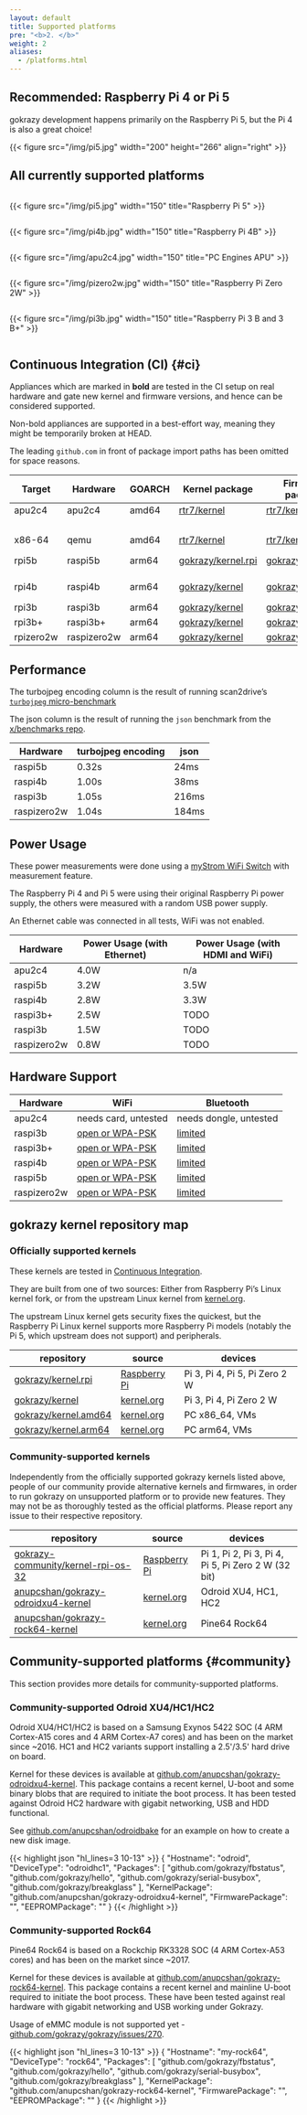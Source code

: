 ```yaml
---
layout: default
title: Supported platforms
pre: "<b>2. </b>"
weight: 2
aliases:
  - /platforms.html
---
```


## Recommended: Raspberry Pi 4 or Pi 5

gokrazy development happens primarily on the Raspberry Pi 5, but the Pi 4 is
also a great choice!


{{< figure src="/img/pi5.jpg" width="200" height="266" align="right" >}}


## All currently supported platforms

<div style="display: flex; flex-wrap: wrap">

<div>

{{< figure src="/img/pi5.jpg" width="150" title="Raspberry Pi 5" >}}

</div>

<div>

{{< figure src="/img/pi4b.jpg" width="150" title="Raspberry Pi 4B" >}}

</div>

<div>

{{< figure src="/img/apu2c4.jpg" width="150" title="PC Engines APU" >}}

</div>

<div>

{{< figure src="/img/pizero2w.jpg" width="150" title="Raspberry Pi Zero 2W" >}}

</div>

<div>

{{< figure src="/img/pi3b.jpg" width="150" title="Raspberry Pi 3 B and 3 B+" >}}

</div>

</div>

## Continuous Integration (CI) {#ci}

Appliances which are marked in <strong>bold</strong> are tested in the CI
setup on real hardware and gate new kernel and firmware versions, and hence
can be considered supported.

Non-bold appliances are supported in a best-effort way, meaning they might be
temporarily broken at HEAD.

The leading <code>github.com</code> in front of package import paths has been omitted for space reasons.

| Target    | Hardware    | GOARCH | Kernel package       | Firmware package   | Appliances                                                |
| --------- | ----------- | ------ | ----------------     | ------------------ | --------------------------------------------------------- |
| apu2c4    | apu2c4      | amd64  | [rtr7/kernel]        | [rtr7/kernel]      | **[gokrazy/bakery/cmd/bake]**                             |
|           |             |        |                      |                    | [rtr7/router7]                                            |
| x86-64    | qemu        | amd64  | [rtr7/kernel]        | [rtr7/kernel]      | **[gokrazy/bakery/cmd/bake]**                             |
| rpi5b     | raspi5b     | arm64  | [gokrazy/kernel.rpi] | [gokrazy/firmware] | **[gokrazy/bakery/cmd/bake]**<br>[stapelberg/scan2drive]  |
| rpi4b     | raspi4b     | arm64  | [gokrazy/kernel]     | [gokrazy/firmware] | **[gokrazy/bakery/cmd/bake]**<br>[stapelberg/hmgo]        |
| rpi3b     | raspi3b     | arm64  | [gokrazy/kernel]     | [gokrazy/firmware] | **[gokrazy/bakery/cmd/bake]**                             |
| rpi3b+    | raspi3b+    | arm64  | [gokrazy/kernel]     | [gokrazy/firmware] | **[gokrazy/bakery/cmd/bake]**                             |
| rpizero2w | raspizero2w | arm64  | [gokrazy/kernel]     | [gokrazy/firmware] | **[gokrazy/bakery/cmd/bake]**                             |

[rtr7/kernel]: https://github.com/rtr7/kernel
[gokrazy/bakery/cmd/bake]: https://github.com/gokrazy/bakery
[rtr7/router7]: https://github.com/rtr7/router7
[gokrazy/kernel]: https://github.com/gokrazy/kernel
[gokrazy/kernel.rpi]: https://github.com/gokrazy/kernel.rpi
[gokrazy/firmware]: https://github.com/gokrazy/firmware
[stapelberg/hmgo]: https://github.com/stapelberg/hmgo
[stapelberg/scan2drive]: https://github.com/stapelberg/scan2drive

## Performance

The turbojpeg encoding column is the result of running scan2drive’s [`turbojpeg`
micro-benchmark](https://github.com/stapelberg/scan2drive/blob/9856bfff7118111062998dc5034b9f7e4709101b/internal/turbojpeg/bench_test.go)

The json column is the result of running the `json` benchmark from the
[x/benchmarks repo](https://pkg.go.dev/golang.org/x/benchmarks).

| Hardware    | turbojpeg encoding | json   |
| ----------- | ------------------ | ------ |
| raspi5b     | 0.32s              | 24ms   |
| raspi4b     | 1.00s              | 38ms   |
| raspi3b     | 1.05s              | 216ms  |
| raspizero2w | 1.04s              | 184ms  |

## Power Usage

These power measurements were done using a [myStrom WiFi
Switch](https://mystrom.ch/de/wifi-switch/) with measurement feature.

The Raspberry Pi 4 and Pi 5 were using their original Raspberry Pi power supply,
the others were measured with a random USB power supply.

An Ethernet cable was connected in all tests, WiFi was not enabled.

| Hardware    | Power Usage (with Ethernet) | Power Usage (with HDMI and WiFi) |
| ----------- | -----------                 | -----------------------          |
| apu2c4      | 4.0W                        | n/a                              |
| raspi5b     | 3.2W                        | 3.5W                             |
| raspi4b     | 2.8W                        | 3.3W                             |
| raspi3b+    | 2.5W                        | TODO                             |
| raspi3b     | 1.5W                        | TODO                             |
| raspizero2w | 0.8W                        | TODO                             |

## Hardware Support

| Hardware    | WiFi                 | Bluetooth              |
| ----------- | -------------------- | ---------------------- |
| apu2c4      | needs card, untested | needs dongle, untested |
| raspi3b     | [open or WPA-PSK]    | [limited]              |
| raspi3b+    | [open or WPA-PSK]    | [limited]              |
| raspi4b     | [open or WPA-PSK]    | [limited]              |
| raspi5b     | [open or WPA-PSK]    | [limited]              |
| raspizero2w | [open or WPA-PSK]    | [limited]              |

[open or WPA-PSK]: /userguide/wifi/
[open only!]: /userguide/wifi/
[limited]: /userguide/bluetooth/

## gokrazy kernel repository map

### Officially supported kernels

These kernels are tested in [Continuous Integration](#ci).

They are built from one of two sources: Either from Raspberry Pi’s Linux kernel
fork, or from the upstream Linux kernel from [kernel.org].

The upstream Linux kernel gets security fixes the quickest, but the Raspberry Pi
Linux kernel supports more Raspberry Pi models (notably the Pi 5, which upstream
does not support) and peripherals.

| repository             | source         | devices                       |
|------------------------|----------------|-------------------------------|
| [gokrazy/kernel.rpi]   | [Raspberry Pi] | Pi 3, Pi 4, Pi 5, Pi Zero 2 W |
| [gokrazy/kernel]       | [kernel.org]   | Pi 3, Pi 4, Pi Zero 2 W       |
| [gokrazy/kernel.amd64] | [kernel.org]   | PC x86_64, VMs                |
| [gokrazy/kernel.arm64] | [kernel.org]   | PC arm64, VMs                 |

### Community-supported kernels

Independently from the officially supported gokrazy kernels listed above, people
of our community provide alternative kernels and firmwares, in order to run
gokrazy on unsupported platform or to provide new features. They may not be as
thoroughly tested as the official platforms. Please report any issue to their
respective repository.

| repository                           | source         | devices                                            |
|--------------------------------------|----------------|----------------------------------------------------|
| [gokrazy-community/kernel-rpi-os-32] | [Raspberry Pi] | Pi 1, Pi 2, Pi 3, Pi 4, Pi 5, Pi Zero 2 W (32 bit) |
| [anupcshan/gokrazy-odroidxu4-kernel] | [kernel.org]   | Odroid XU4, HC1, HC2                               |
| [anupcshan/gokrazy-rock64-kernel]    | [kernel.org]   | Pine64 Rock64                                      |

[Raspberry Pi]: https://github.com/raspberrypi/linux
[kernel.org]: https://kernel.org/
[gokrazy-community/kernel-rpi-os-32]: https://github.com/gokrazy-community/kernel-rpi-os-32
[anupcshan/gokrazy-odroidxu4-kernel]: https://github.com/anupcshan/gokrazy-odroidxu4-kernel
[anupcshan/gokrazy-rock64-kernel]: https://github.com/anupcshan/gokrazy-rock64-kernel
[gokrazy/kernel.rpi]: https://github.com/gokrazy/kernel.rpi
[gokrazy/kernel]: https://github.com/gokrazy/kernel
[gokrazy/kernel.amd64]: https://github.com/gokrazy/gokrazy/issues/263
[gokrazy/kernel.arm64]: https://github.com/gokrazy/gokrazy/issues/263


## Community-supported platforms {#community}

This section provides more details for community-supported platforms.

### Community-supported Odroid XU4/HC1/HC2

Odroid XU4/HC1/HC2 is based on a Samsung Exynos 5422 SOC (4 ARM Cortex-A15
cores and 4 ARM Cortex-A7 cores) and has been on the market since ~2016. HC1
and HC2 variants support installing a 2.5'/3.5' hard drive on board.

Kernel for these devices is available at [github.com/anupcshan/gokrazy-odroidxu4-kernel].
This package contains a recent kernel, U-boot and some binary blobs that are
required to initiate the boot process. It has been tested against Odroid HC2
hardware with gigabit networking, USB and HDD functional.

See [github.com/anupcshan/odroidbake] for an example on how to create a
new disk image.

{{< highlight json "hl_lines=3 10-13" >}}
{
    "Hostname": "odroid",
    "DeviceType": "odroidhc1",
    "Packages": [
        "github.com/gokrazy/fbstatus",
        "github.com/gokrazy/hello",
        "github.com/gokrazy/serial-busybox",
        "github.com/gokrazy/breakglass"
    ],
    "KernelPackage": "github.com/anupcshan/gokrazy-odroidxu4-kernel",
    "FirmwarePackage": "",
    "EEPROMPackage": ""
}
{{< /highlight >}}

### Community-supported Rock64

Pine64 Rock64 is based on a Rockchip RK3328 SOC (4 ARM Cortex-A53 cores)
and has been on the market since ~2017.

Kernel for these devices is available at [github.com/anupcshan/gokrazy-rock64-kernel].
This package contains a recent kernel and mainline U-boot required to initiate
the boot process. These have been tested against real hardware with gigabit networking
and USB working under Gokrazy.

Usage of eMMC module is not supported yet - [github.com/gokrazy/gokrazy/issues/270].

{{< highlight json "hl_lines=3 10-13" >}}
{
    "Hostname": "my-rock64",
    "DeviceType": "rock64",
    "Packages": [
        "github.com/gokrazy/fbstatus",
        "github.com/gokrazy/hello",
        "github.com/gokrazy/serial-busybox",
        "github.com/gokrazy/breakglass"
    ],
    "KernelPackage": "github.com/anupcshan/gokrazy-rock64-kernel",
    "FirmwarePackage": "",
    "EEPROMPackage": ""
}
{{< /highlight >}}

[github.com/gokrazy-community/kernel-rpi-os-32]: https://github.com/gokrazy-community/kernel-rpi-os-32
[github.com/gokrazy-community/firmware-rpi]: https://github.com/gokrazy-community/firmware-rpi
[github.com/anupcshan/gokrazy-odroidxu4-kernel]: https://github.com/anupcshan/gokrazy-odroidxu4-kernel
[github.com/anupcshan/gokrazy-rock64-kernel]: https://github.com/anupcshan/gokrazy-rock64-kernel
[github.com/gokrazy/gokrazy/issues/270]: https://github.com/gokrazy/gokrazy/issues/270
[github.com/anupcshan/odroidbake]: https://github.com/anupcshan/odroidbake
